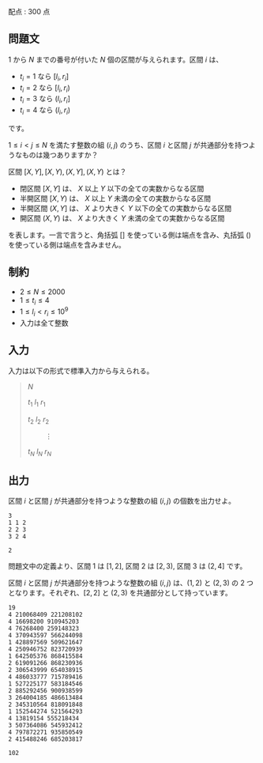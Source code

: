 配点 : $300$ 点

## 問題文

$1$ から $N$ までの番号が付いた $N$ 個の区間が与えられます。区間 $i$ は、

- $t_i=1$ なら $[l_i,r_i]$
- $t_i=2$ なら $[l_i,r_i)$
- $t_i=3$ なら $(l_i,r_i]$
- $t_i=4$ なら $(l_i,r_i)$

です。

$1 \leq i \lt j \leq N$ を満たす整数の組 $(i,j)$ のうち、区間 $i$ と区間 $j$ が共通部分を持つようなものは幾つありますか？

区間 $[X,Y],[X,Y),(X,Y],(X,Y)$ とは？

- 閉区間 $[X,Y]$ は、 $X$ 以上 $Y$ 以下の全ての実数からなる区間
- 半開区間 $[X,Y)$ は、 $X$ 以上 $Y$ 未満の全ての実数からなる区間
- 半開区間 $(X,Y]$ は、 $X$ より大きく $Y$ 以下の全ての実数からなる区間
- 開区間 $(X,Y)$ は、 $X$ より大きく $Y$ 未満の全ての実数からなる区間

を表します。一言で言うと、角括弧 $[]$ を使っている側は端点を含み、丸括弧 $()$ を使っている側は端点を含みません。

## 制約

- $2 \leq N \leq 2000$
- $1 \leq t_i \leq 4$
- $1 \leq l_i \lt r_i \leq 10^9$
- 入力は全て整数

## 入力

入力は以下の形式で標準入力から与えられる。

> $N$
> 
> $t_1$ $l_1$ $r_1$
> 
> $t_2$ $l_2$ $r_2$
> 
> $\hspace{1cm}\vdots$
> 
> $t_N$ $l_N$ $r_N$

## 出力

区間 $i$ と区間 $j$ が共通部分を持つような整数の組 $(i,j)$ の個数を出力せよ。

```input1
3
1 1 2
2 2 3
3 2 4
```

```output1
2
```

問題文中の定義より、区間 $1$ は $[1,2]$, 区間 $2$ は $[2,3)$, 区間 $3$ は $(2,4]$ です。

区間 $i$ と区間 $j$ が共通部分を持つような整数の組 $(i,j)$ は、$(1,2)$ と $(2,3)$ の $2$ つとなります。それぞれ、$[2,2]$ と $(2,3)$ を共通部分として持っています。

```input2
19
4 210068409 221208102
4 16698200 910945203
4 76268400 259148323
4 370943597 566244098
1 428897569 509621647
4 250946752 823720939
1 642505376 868415584
2 619091266 868230936
2 306543999 654038915
4 486033777 715789416
1 527225177 583184546
2 885292456 900938599
3 264004185 486613484
2 345310564 818091848
1 152544274 521564293
4 13819154 555218434
3 507364086 545932412
4 797872271 935850549
2 415488246 685203817
```

```output2
102
```